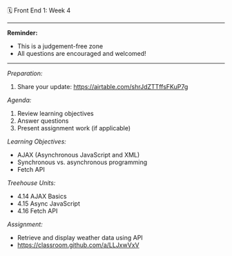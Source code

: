 🗓 Front End 1: Week 4

--------------------------------------------------------------------
**Reminder:**
- This is a judgement-free zone
- All questions are encouraged and welcomed!
--------------------------------------------------------------------

_Preparation:_
1. Share your update: https://airtable.com/shrJdZTTffsFKuP7g

_Agenda:_
1. Review learning objectives
2. Answer questions
3. Present assignment work (if applicable)

_Learning Objectives:_
- AJAX (Asynchronous JavaScript and XML)
- Synchronous vs. asynchronous programming
- Fetch API

_Treehouse Units:_
- 4.14 AJAX Basics
- 4.15 Async JavaScript
- 4.16 Fetch API

_Assignment:_
- Retrieve and display weather data using API
- https://classroom.github.com/a/LLJxwVxV
